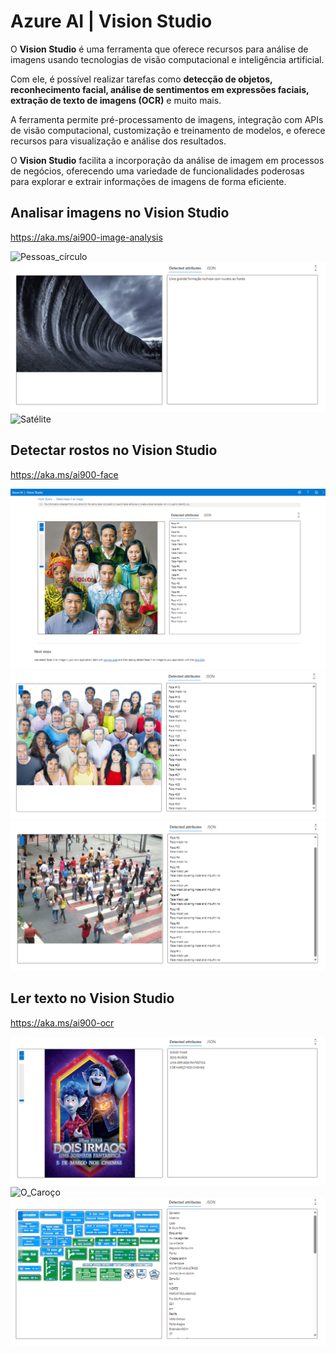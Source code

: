 # Azure AI  |  Vision Studio

O **Vision Studio** é uma ferramenta que oferece recursos para análise de imagens usando tecnologias de visão computacional e inteligência artificial. 

Com ele, é possível realizar tarefas como **detecção de objetos, reconhecimento facial, análise de sentimentos em expressões faciais, extração de texto de imagens (OCR)** e muito mais. 

A ferramenta permite pré-processamento de imagens, integração com APIs de visão computacional, customização e treinamento de modelos, e oferece recursos para visualização e análise dos resultados. 

O **Vision Studio** facilita a incorporação da análise de imagem em processos de negócios, oferecendo uma variedade de funcionalidades poderosas para explorar e extrair informações de imagens de forma eficiente.

## Analisar imagens no Vision Studio
https://aka.ms/ai900-image-analysis


<img src="./Add captions to images/Output/Pessoas_círculo_Out.png" alt="Pessoas_círculo">
<img src="./Add captions to images/Output/Rocha_Out.png" alt="Rocha">
<img src="./Add captions to images/Output/Satélite_Out.png" alt="Satélite">


## Detectar rostos no Vision Studio
https://aka.ms/ai900-face

<img src="./Detect faces in an image/output/12-pessoas-out.png" alt="12-pessoas">
<img src="./Detect faces in an image/output/Muitas_Pessoas_Out.png" alt="Muitas_Pessoas">
<img src="./Detect faces in an image/output/Pessoas_Cidade_Out.png" alt="Pessoas_Cidade">


## Ler texto no Vision Studio
https://aka.ms/ai900-ocr

<img src="./Extract text from images/Output/Filme_Out.png" alt="Filme">
<img src="./Extract text from images/Output/O_Caroço_Out.png" alt="O_Caroço">
<img src="./Extract text from images/Output/Transito_Out.png" alt="Transito">


